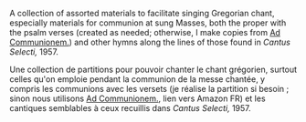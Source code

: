 A collection of assorted materials to facilitate singing Gregorian chant, especially materials for communion at sung Masses, both the proper with the psalm verses (created as needed; otherwise, I make copies from [Ad Communionem.](https://www.amazon.com/Ad-Communionem-Antiphons-K-Lartigue/dp/1523398272)) and other hymns along the lines of those found in _Cantus Selecti,_ 1957.

Une collection de partitions pour pouvoir chanter le chant grégorien, surtout celles qu'on emploie pendant la communion de la messe chantée, y compris les communions avec les versets (je réalise la partition si besoin ; sinon nous utilisons [Ad Communionem.](https://www.amazon.fr/Ad-Communionem-Antiphons-K-Lartigue/dp/1523398272), lien vers Amazon FR) et les cantiques semblables à ceux recuillis dans _Cantus Selecti,_ 1957.
